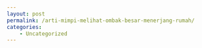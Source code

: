 ```yaml
---
layout: post
permalink: /arti-mimpi-melihat-ombak-besar-menerjang-rumah/
categories:
    - Uncategorized
---
```


